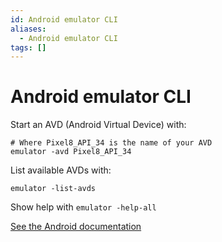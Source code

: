 ```yaml
---
id: Android emulator CLI
aliases:
  - Android emulator CLI
tags: []
---
```


# Android emulator CLI

Start an AVD (Android Virtual Device) with:
```shell
# Where Pixel8_API_34 is the name of your AVD
emulator -avd Pixel8_API_34
```

List available AVDs with:
```shell
emulator -list-avds
```

Show help with `emulator -help-all`

[See the Android documentation](https://developer.android.com/studio/run/emulator-commandline#starting)

